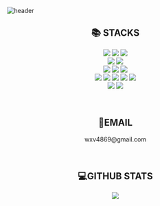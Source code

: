 ![header](https://capsule-render.vercel.app/api?type=waving&color=timeGradient&height=300&text=Welcome&#33;&desc=Jiyoon&#39;s%20GitHub%20Profile&fontSize=70&descSize=20&descAlign=80&fontAlignY=40&descAlignY=55)
<div align=center><h2>📚 STACKS</h2></div>

<div align=center>
  <img src="https://img.shields.io/badge/html5-E34F26?style=flat-square&logo=html5&logoColor=white"/>
  <img src="https://img.shields.io/badge/css-1572B6?style=flat-square&logo=css3&logoColor=white"/>
  <img src="https://img.shields.io/badge/JavaScript-F7DF1E?style=flat-square&logo=JavaScript&logoColor=white"/><br>

  <img src="https://img.shields.io/badge/Java-0769AD?style=flat-square&logo=Java&logoColor=white"/>
  <img src="https://img.shields.io/badge/Spring-6DB33F?style=flat-square&logo=Spring&logoColor=white"/><br>

  <img src="https://img.shields.io/badge/Oracle-F80000?style=flat-square&logo=Oracle&logoColor=white"/>
  <img src="https://img.shields.io/badge/Firebase-FFCA28?style=flat-square&logo=Firebase&logoColor=white"/>
  <img src="https://img.shields.io/badge/APACHE TOMCAT-F8DC75?style=flat-square&logo=APACHE TOMCAT&logoColor=black"/><br>
  
  <img src="https://img.shields.io/badge/Android-3DDC84?style=flat-square&logo=Android&logoColor=white"/>
  <img src="https://img.shields.io/badge/IntelliJ IDEA-000000?style=flat-square&logo=IntelliJ IDEA&logoColor=white"/>
  <img src="https://img.shields.io/badge/Eclipse IDE-2C2255?style=flat-square&logo=Eclipse IDE&logoColor=white"/>
  <img src="https://img.shields.io/badge/STS-6DB33F?style=flat-square&logo=Spring&logoColor=white"/>
  <img src="https://img.shields.io/badge/Visual Studio Code-007ACC?style=flat-square&logo=Visual Studio Code&logoColor=white"/><br>

  <img src="https://img.shields.io/badge/GitHub-181717?style=flat-square&logo=GitHub&logoColor=white"/>
  <img src="https://img.shields.io/badge/Figma-F24E1E?style=flat-square&logo=Figma&logoColor=white"/>
</div>
<br><br>

<div align=center>
  <h2>📩EMAIL</h2>
  wxv4869@gmail.com
</div>
<br><br>

<div align=center><h2>💻GITHUB STATS</h2></center>
<div align=center>
	<picture>
	  <source
	    srcset="https://github-readme-stats.vercel.app/api?username=wxv4869&show_icons=true&theme=radical"
	    media="(prefers-color-scheme: radical)"/>
	  <source
	    srcset="https://github-readme-stats.vercel.app/api?username=wxv4869&show_icons=true&theme=radical"
	    media="(prefers-color-scheme: light), (prefers-color-scheme: no-preference)"/>
	  <img src="https://github-readme-stats.vercel.app/api?username=wxv4869&show_icons=true&theme=radical" />
	</picture>
</center>
